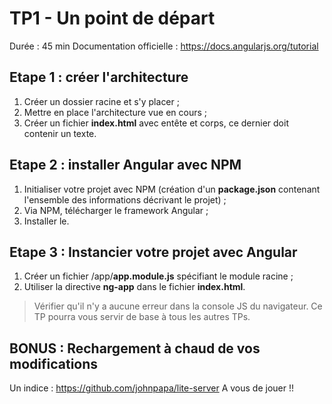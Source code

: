 # TP1 - Un point de départ

Durée : 45 min
Documentation officielle : https://docs.angularjs.org/tutorial

## Etape 1 : créer l'architecture

 1. Créer un dossier racine et s'y placer ;
 2. Mettre en place l'architecture vue en cours ;
 3. Créer un fichier **index.html** avec entête et corps, ce dernier doit contenir un texte.

## Etape 2 : installer Angular avec NPM

 1. Initialiser votre projet avec NPM (création d'un **package.json** contenant l'ensemble des informations décrivant le projet) ;
 2. Via NPM, télécharger le framework Angular ;
 3. Installer le.

## Etape 3 : Instancier votre projet avec Angular

 1. Créer un fichier /app/**app.module.js** spécifiant le module racine ;
 2. Utiliser la directive **ng-app** dans le fichier **index.html**.
 
> Vérifier qu'il n'y a aucune erreur dans la console JS du navigateur.
> Ce TP pourra vous servir de base à tous les autres TPs.
 
## BONUS : Rechargement à chaud de vos modifications

Un indice : https://github.com/johnpapa/lite-server
A vous de jouer !!